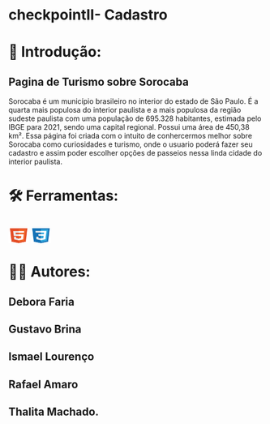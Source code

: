 # checkpointII- Cadastro

# :open_book: Introdução:
## Pagina de Turismo sobre Sorocaba
 Sorocaba é um município brasileiro no interior do estado de São Paulo. É a quarta mais populosa do interior paulista e a mais populosa da região sudeste paulista com uma população de 695.328 habitantes, estimada pelo IBGE para 2021, sendo uma capital regional. Possui uma área de 450,38 km². 
 Essa página foi criada com o intuito de conhercermos melhor sobre Sorocaba como curiosidades e turismo, onde o usuario poderá fazer seu cadastro e assim  poder escolher opções de passeios nessa linda cidade do interior paulista. 

# :hammer_and_wrench: Ferramentas: 
 <div style="display: inline_block"><br>
    <img align="center" alt="Rafa-HTML" height="30" width="40" src="https://raw.githubusercontent.com/devicons/devicon/master/icons/html5/html5-original.svg">
    <img align="center" alt="Rafa-CSS" height="30" width="40" src="https://raw.githubusercontent.com/devicons/devicon/master/icons/css3/css3-original.svg">
  </div>
  
 
 # :technologist: Autores:
  
 ## Debora Faria 
  ## Gustavo Brina 
  ## Ismael Lourenço
  ## Rafael Amaro
  ## Thalita Machado.
  

